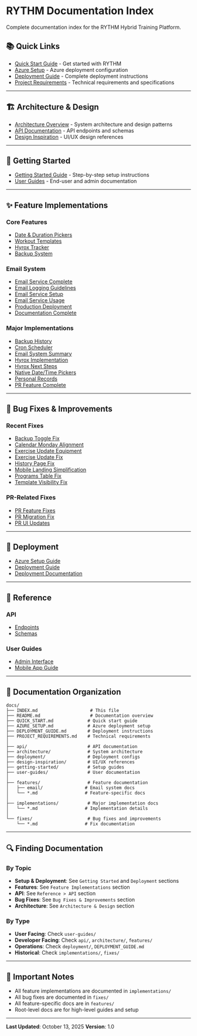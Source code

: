 # RYTHM Documentation Index

Complete documentation index for the RYTHM Hybrid Training Platform.

## 📚 Quick Links

- [Quick Start Guide](./QUICK_START.md) - Get started with RYTHM
- [Azure Setup](./AZURE_SETUP.md) - Azure deployment configuration
- [Deployment Guide](./DEPLOYMENT_GUIDE.md) - Complete deployment instructions
- [Project Requirements](./PROJECT_REQUIREMENTS.md) - Technical requirements and specifications

---

## 🏗️ Architecture & Design

- [Architecture Overview](./architecture/) - System architecture and design patterns
- [API Documentation](./api/) - API endpoints and schemas
- [Design Inspiration](./design-inspiration/) - UI/UX design references

---

## 🚀 Getting Started

- [Getting Started Guide](./getting-started/) - Step-by-step setup instructions
- [User Guides](./user-guides/) - End-user and admin documentation

---

## ✨ Feature Implementations

### Core Features
- [Date & Duration Pickers](./features/DATE_DURATION_PICKERS.md)
- [Workout Templates](./features/WORKOUT_TEMPLATES.md)
- [Hyrox Tracker](./features/HYROX_TRACKER_IMPLEMENTATION.md)
- [Backup System](./features/QUICK_START_BACKUPS.md)

### Email System
- [Email Service Complete](./features/email/EMAIL_SERVICE_COMPLETE.md)
- [Email Logging Guidelines](./features/email/EMAIL_LOGGING_GUIDELINES.md)
- [Email Service Setup](./features/email/EMAIL_SERVICE_SETUP.md)
- [Email Service Usage](./features/email/EMAIL_SERVICE_USAGE.md)
- [Production Deployment](./features/email/EMAIL_LOGS_PRODUCTION_DEPLOYMENT.md)
- [Documentation Complete](./features/email/EMAIL_LOGGING_DOCUMENTATION_COMPLETE.md)

### Major Implementations
- [Backup History](./implementations/BACKUP_HISTORY_IMPLEMENTATION.md)
- [Cron Scheduler](./implementations/CRON_SCHEDULER_IMPLEMENTATION.md)
- [Email System Summary](./implementations/EMAIL_IMPLEMENTATION_SUMMARY.md)
- [Hyrox Implementation](./implementations/HYROX_IMPLEMENTATION_COMPLETE.md)
- [Hyrox Next Steps](./implementations/HYROX_NEXT_STEPS_COMPLETE.md)
- [Native Date/Time Pickers](./implementations/NATIVE_DATETIME_PICKERS.md)
- [Personal Records](./implementations/PERSONAL_RECORDS_IMPLEMENTATION.md)
- [PR Feature Complete](./implementations/PR_FEATURE_COMPLETE.md)

---

## 🔧 Bug Fixes & Improvements

### Recent Fixes
- [Backup Toggle Fix](./fixes/BACKUP_TOGGLE_FIX.md)
- [Calendar Monday Alignment](./fixes/CALENDAR_MONDAY_ALIGNMENT_FIX.md)
- [Exercise Update Equipment](./fixes/EXERCISE_UPDATE_EQUIPMENT_FIX.md)
- [Exercise Update Fix](./fixes/EXERCISE_UPDATE_FIX.md)
- [History Page Fix](./fixes/HISTORY_PAGE_FIX.md)
- [Mobile Landing Simplification](./fixes/MOBILE_LANDING_SIMPLIFICATION.md)
- [Programs Table Fix](./fixes/PROGRAMS_TABLE_FIX.md)
- [Template Visibility Fix](./fixes/TEMPLATE_VISIBILITY_FIX.md)

### PR-Related Fixes
- [PR Feature Fixes](./fixes/PR_FEATURE_FIXES.md)
- [PR Migration Fix](./fixes/PR_MIGRATION_FIX.md)
- [PR UI Updates](./fixes/PR_UI_UPDATES.md)

---

## 🚢 Deployment

- [Azure Setup Guide](./AZURE_SETUP.md)
- [Deployment Guide](./DEPLOYMENT_GUIDE.md)
- [Deployment Documentation](./deployment/)

---

## 📖 Reference

### API
- [Endpoints](./api/endpoints.md)
- [Schemas](./api/schemas.md)

### User Guides
- [Admin Interface](./user-guides/admin-interface.md)
- [Mobile App Guide](./user-guides/)

---

## 📝 Documentation Organization

```
docs/
├── INDEX.md                    # This file
├── README.md                   # Documentation overview
├── QUICK_START.md             # Quick start guide
├── AZURE_SETUP.md             # Azure deployment setup
├── DEPLOYMENT_GUIDE.md        # Deployment instructions
├── PROJECT_REQUIREMENTS.md    # Technical requirements
│
├── api/                       # API documentation
├── architecture/              # System architecture
├── deployment/                # Deployment configs
├── design-inspiration/        # UI/UX references
├── getting-started/           # Setup guides
├── user-guides/               # User documentation
│
├── features/                  # Feature documentation
│   ├── email/                # Email system docs
│   └── *.md                  # Feature-specific docs
│
├── implementations/           # Major implementation docs
│   └── *.md                  # Implementation details
│
└── fixes/                     # Bug fixes and improvements
    └── *.md                  # Fix documentation
```

---

## 🔍 Finding Documentation

### By Topic
- **Setup & Deployment**: See `Getting Started` and `Deployment` sections
- **Features**: See `Feature Implementations` section
- **API**: See `Reference > API` section
- **Bug Fixes**: See `Bug Fixes & Improvements` section
- **Architecture**: See `Architecture & Design` section

### By Type
- **User Facing**: Check `user-guides/`
- **Developer Facing**: Check `api/`, `architecture/`, `features/`
- **Operations**: Check `deployment/`, `DEPLOYMENT_GUIDE.md`
- **Historical**: Check `implementations/`, `fixes/`

---

## 📌 Important Notes

- All feature implementations are documented in `implementations/`
- All bug fixes are documented in `fixes/`
- All feature-specific docs are in `features/`
- Root-level docs are for high-level guides and setup

---

**Last Updated**: October 13, 2025
**Version**: 1.0
